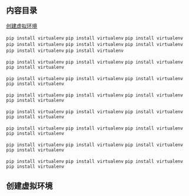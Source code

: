 ## 内容目录
[创建虚拟环境](#创建虚拟环境)


`pip install virtualenv`
`pip install virtualenv`
`pip install virtualenv`
`pip install virtualenv`
`pip install virtualenv`
`pip install virtualenv`
`pip install virtualenv`
`pip install virtualenv`

`pip install virtualenv`
`pip install virtualenv`
`pip install virtualenv`
`pip install virtualenv`

`pip install virtualenv`
`pip install virtualenv`
`pip install virtualenv`
`pip install virtualenv`

`pip install virtualenv`
`pip install virtualenv`
`pip install virtualenv`
`pip install virtualenv`

`pip install virtualenv`
`pip install virtualenv`
`pip install virtualenv`
`pip install virtualenv`

`pip install virtualenv`
`pip install virtualenv`
`pip install virtualenv`
`pip install virtualenv`

`pip install virtualenv`
`pip install virtualenv`
`pip install virtualenv`
`pip install virtualenv`

`pip install virtualenv`
`pip install virtualenv`
`pip install virtualenv`
`pip install virtualenv`


## 创建虚拟环境
